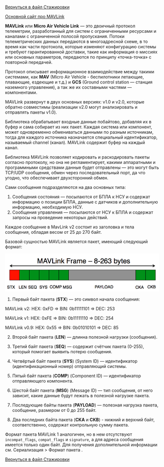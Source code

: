 [Вернуться в файл Стажировки](intership.md)

[Основной сайт про MAVLink](https://mavlink.io/en/)

**MAVLink** или **Micro Air Vehicle Link** — это двоичный протокол телеметрии, разработанный для систем с ограниченными ресурсами и каналами с ограниченной полосой пропускания. Потоки телеметрических данных передаются в многоадресной схеме, в то время как части протокола, которые изменяют конфигурацию системы и требуют гарантированной доставки, такие как информация о миссиях или основных параметров, передаются по принципу «точка-точка» с повторной передачей.

Протокол описывает информационное взаимодействие между такими системами, как **MAV** (Micro Air Vehicle - беспилотники летающие, плавающие, ездеющие и т.д.) и **GCS** (Ground control station — станция наземного управления), а так же их составными частями — компонентами.

MAVLink развернут в двух основных версиях: v1.0 и v2.0, которые обратно совместимы (реализации v2.0 могут анализировать и отправлять пакеты v1.0).

Библиотека обрабатывает входные данные побайтово, добавляя их в буфер и сама собирает из них пакет. Каждая система или компонент, может одновременно обмениваться данными по разным источникам, тогда для каждого источника назначается специальный идентификатор, называемый channel (канал). MAVLink содержит буфер на каждый канал.

Библиотека MAVLink позволяет кодировать и раскодировать пакеты согласно протоколу, но она не регламентирует, какими аппаратными и программными средствами данные будет отправлены — это могут быть TCP/UDP сообщения, обмен через последовательный порт, да что угодно, что обеспечивает двухсторонний обмен.

Сами сообщения подразделяются на два основных типа:
1. Сообщения состояния — посылаются от БПЛА к НСУ и содержат информацию о позиции БПЛА, данные с датчиков и дополнительную информацию, необходимую НСУ.
2. Сообщения управления — посылаются от НСУ к БПЛА и содержат запросы на проведение некоторых действий.

Каждое сообщение в MavLink v2 состоит из заголовка и тела сообщения, обладая весом от 25 до 270 байт.

Базовой сущностью MAVLink является пакет, имеющий следующий формат:

<p align="center"><img  src="images/prot_MAVLink_001.png"  width="600" alt="Smoothing"/></p>

1. Первый байт пакета (**STX**) — это символ начала сообщения:

MAVLink v2: HEX: 0xFD   =>   BIN: 0b11111101   =>   DEC: 253

MAVLink v1: HEX: 0xFE   =>   BIN: 0b11111110   =>   DEC: 254

MAVLink v0.9: HEX: 0x55   =>   BIN: 0b01010101   =>   DEC: 85

2. Второй байт пакета (**LEN**) — длинна полезной нагрузки (сообщения).

3. Третий байт пакета (**SEQ**) — содержит счётчик пакета (0-255), который помогает выявить потерю сообщения.

4. Четвёртый байт пакета (**SYS**) (System ID) — идентификатор (идентификационный номер) отправляющий системы.

5. Пятый байт пакета (**COMP**) (Component ID) — идентификатор отправляющего компонента.

6. Шестой байт пакета (**MSG**) (Message ID) — тип сообщения, от него зависит, какие данные будут лежать в полезной нагрузке пакета.

7. Последующие байты пакета (**PAYLOAD**) — полезная нагрузка пакета, сообщение, размером от 0 до 255 байт.

8. Два последних байта пакета (**CKA** и **CKB**) - нижний и верхний байт, соответственно, содержат контрольную сумму пакета.

Формат пакета MAVLink 1 аналогичен, но в нем отсутствуют `incompat_flags`, `compat_flags` и `signature`, а для адреса сообщения имеется только один байт. Для получения дополнительной информации см. Сериализация > Формат пакета .

[Вернуться в файл Стажировки](intership.md)